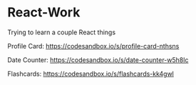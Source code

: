 # React-Work

Trying to learn a couple React things

Profile Card: https://codesandbox.io/s/profile-card-nthsns

Date Counter: https://codesandbox.io/s/date-counter-w5h8lc 

Flashcards: https://codesandbox.io/s/flashcards-kk4gwl
